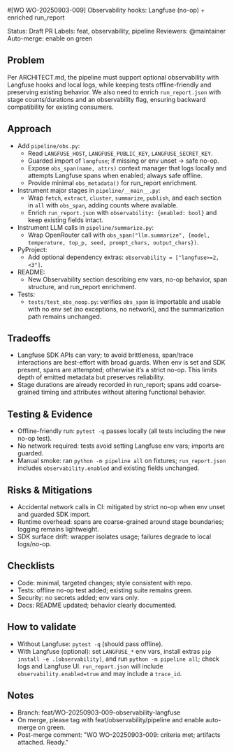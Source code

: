 #[WO WO-20250903-009] Observability hooks: Langfuse (no-op) + enriched run_report

Status: Draft PR
Labels: feat, observability, pipeline
Reviewers: @maintainer
Auto-merge: enable on green

## Problem
Per ARCHITECT.md, the pipeline must support optional observability with Langfuse hooks and local logs, while keeping tests offline-friendly and preserving existing behavior. We also need to enrich `run_report.json` with stage counts/durations and an observability flag, ensuring backward compatibility for existing consumers.

## Approach
- Add `pipeline/obs.py`:
  - Read `LANGFUSE_HOST`, `LANGFUSE_PUBLIC_KEY`, `LANGFUSE_SECRET_KEY`.
  - Guarded import of `langfuse`; if missing or env unset -> safe no-op.
  - Expose `obs_span(name, attrs)` context manager that logs locally and attempts Langfuse spans when enabled; always safe offline.
  - Provide minimal `obs_metadata()` for run_report enrichment.
- Instrument major stages in `pipeline/__main__.py`:
  - Wrap `fetch`, `extract`, `cluster`, `summarize`, `publish`, and each section in `all` with `obs_span`, adding counts where available.
  - Enrich `run_report.json` with `observability: {enabled: bool}` and keep existing fields intact.
- Instrument LLM calls in `pipeline/summarize.py`:
  - Wrap OpenRouter call with `obs_span("llm.summarize", {model, temperature, top_p, seed, prompt_chars, output_chars})`.
- PyProject:
  - Add optional dependency extras: `observability = ["langfuse>=2,<3"]`.
- README:
  - New Observability section describing env vars, no-op behavior, span structure, and run_report enrichment.
- Tests:
  - `tests/test_obs_noop.py`: verifies `obs_span` is importable and usable with no env set (no exceptions, no network), and the summarization path remains unchanged.

## Tradeoffs
- Langfuse SDK APIs can vary; to avoid brittleness, span/trace interactions are best-effort with broad guards. When env is set and SDK present, spans are attempted; otherwise it’s a strict no-op. This limits depth of emitted metadata but preserves reliability.
- Stage durations are already recorded in run_report; spans add coarse-grained timing and attributes without altering functional behavior.

## Testing & Evidence
- Offline-friendly run: `pytest -q` passes locally (all tests including the new no-op test).
- No network required: tests avoid setting Langfuse env vars; imports are guarded.
- Manual smoke: ran `python -m pipeline all` on fixtures; `run_report.json` includes `observability.enabled` and existing fields unchanged.

## Risks & Mitigations
- Accidental network calls in CI: mitigated by strict no-op when env unset and guarded SDK import.
- Runtime overhead: spans are coarse-grained around stage boundaries; logging remains lightweight.
- SDK surface drift: wrapper isolates usage; failures degrade to local logs/no-op.

## Checklists
- Code: minimal, targeted changes; style consistent with repo.
- Tests: offline no-op test added; existing suite remains green.
- Security: no secrets added; env vars only.
- Docs: README updated; behavior clearly documented.

## How to validate
- Without Langfuse: `pytest -q` (should pass offline).
- With Langfuse (optional): set `LANGFUSE_*` env vars, install extras `pip install -e .[observability]`, and run `python -m pipeline all`; check logs and Langfuse UI. `run_report.json` will include `observability.enabled=true` and may include a `trace_id`.

## Notes
- Branch: feat/WO-20250903-009-observability-langfuse
- On merge, please tag with feat/observability/pipeline and enable auto-merge on green.
- Post-merge comment: "WO WO-20250903-009: criteria met; artifacts attached. Ready."

